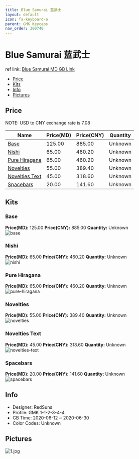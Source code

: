 ```yaml
---
title: Blue Samurai 蓝武士
layout: default
icon: fa-keyboard-o
parent: GMK Keycaps
nav_order: 300740
---
```


# Blue Samurai 蓝武士

ref link: [Blue Samurai MD GB Link](https://drop.com/buy/drop-redsuns-gmk-blue-samurai-custom-keycap-set)  
* [Price](#price)  
* [Kits](#kits)  
* [Info](#info)  
* [Pictures](#pictures)  


## Price  

NOTE: USD to CNY exchange rate is 7.08

| Name          | Price(MD)    |  Price(CNY) | Quantity |
| ------------- | ------------ |  ---------- | -------- |
|[Base](#base)|125.00|885.00|Unknown|
|[Nishi](#nishi)|65.00|460.20|Unknown|
|[Pure Hiragana](#pure-hiragana)|65.00|460.20|Unknown|
|[Novelties](#novelties)|55.00|389.40|Unknown|
|[Novelties Text](#novelties-text)|45.00|318.60|Unknown|
|[Spacebars](#spacebars)|20.00|141.60|Unknown|


## Kits  
### Base  
**Price(MD):** 125.00    **Price(CNY):** 885.00    **Quantity:** Unknown  
<img src="{{ 'assets/images/gmk-keycaps/bluesamurai/kits_pics/base.jpg' | relative_url }}" alt="base" class="image featured">

### Nishi  
**Price(MD):** 65.00    **Price(CNY):** 460.20    **Quantity:** Unknown  
<img src="{{ 'assets/images/gmk-keycaps/bluesamurai/kits_pics/nishi.jpg' | relative_url }}" alt="nishi" class="image featured">

### Pure Hiragana  
**Price(MD):** 65.00    **Price(CNY):** 460.20    **Quantity:** Unknown  
<img src="{{ 'assets/images/gmk-keycaps/bluesamurai/kits_pics/pure-hiragana.jpg' | relative_url }}" alt="pure-hiragana" class="image featured">

### Novelties  
**Price(MD):** 55.00    **Price(CNY):** 389.40    **Quantity:** Unknown  
<img src="{{ 'assets/images/gmk-keycaps/bluesamurai/kits_pics/novelties.jpg' | relative_url }}" alt="novelties" class="image featured">

### Novelties Text  
**Price(MD):** 45.00    **Price(CNY):** 318.60    **Quantity:** Unknown  
<img src="{{ 'assets/images/gmk-keycaps/bluesamurai/kits_pics/novelties-text.jpg' | relative_url }}" alt="novelties-text" class="image featured">

### Spacebars  
**Price(MD):** 20.00    **Price(CNY):** 141.60    **Quantity:** Unknown  
<img src="{{ 'assets/images/gmk-keycaps/bluesamurai/kits_pics/spacebars.jpg' | relative_url }}" alt="spacebars" class="image featured">


## Info  
* Designer: RedSuns  
* Profile: GMK 1-1-2-3-4-4  
* GB Time: 2020-06-12 ~ 2020-06-30  
* Color Codes: Unknown  


## Pictures  
<img src="{{ 'assets/images/gmk-keycaps/bluesamurai/rendering_pics/1.jpg' | relative_url }}" alt="1.jpg" class="image featured">

